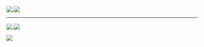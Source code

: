 <a href="https://github.com/bamerf">
  <img align="center" src="https://github-readme-stats.vercel.app/api?username=bamerf&count_private=trueshow_icons=true&theme=highcontrast&custom_title=Bam's+Stats" />
</a>
<a href="https://github.com/bamerf">
  <img align="center" src="https://github-readme-stats.vercel.app/api/top-langs/?username=bamerf&hide=shell&layout=compact&theme=highcontrast" />
</a>

---

<a href="https://github.com/bamerf/design-system">
  <img align="center" src="https://github-readme-stats.vercel.app/api/pin/?username=bamerf&repo=design-system&theme=highcontrast" />
</a>
<a href="https://github.com/bamerf/react-prototype">
  <img align="center" src="https://github-readme-stats.vercel.app/api/pin/?username=bamerf&repo=react-prototype&theme=highcontrast" />
</a>


![](https://komarev.com/ghpvc/?username=bamerf&color=orange&style=flat-square&label=Profile+Views)

<!--
**bamerf/bamerf** is a ✨ _special_ ✨ repository because its `README.md` (this file) appears on your GitHub profile.

Here are some ideas to get you started:

- 🔭 I’m currently working on ...
- 🌱 I’m currently learning ...
- 👯 I’m looking to collaborate on ...
- 🤔 I’m looking for help with ...
- 💬 Ask me about ...
- 📫 How to reach me: ...
- 😄 Pronouns: ...
- ⚡ Fun fact: ...
-->
